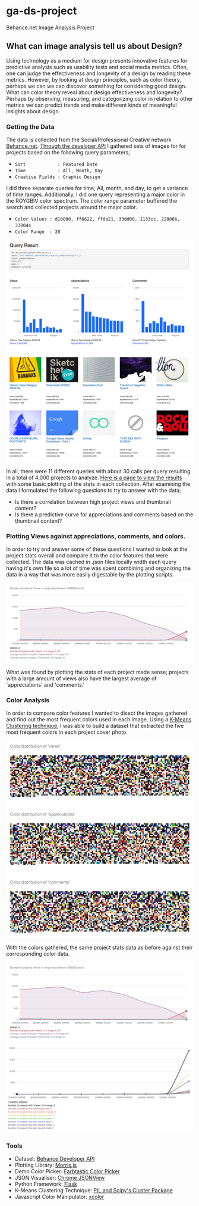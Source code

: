 ga-ds-project
=============

Behance.net Image Analysis Project

What can image analysis tell us about Design?
---------------------------------------------

Using technology as a medium for design presents innovative features for predictive analysis such as usability tests and social media metrics. Often, one can judge the effectiveness and longevity of a design by reading these metrics. However, by looking at design principles, such as color theory, perhaps we can we can discover something for considering good design. What can color theory reveal about design effectiveness and longevity? Perhaps by observing, measuring, and categorizing color in relation to other metrics we can predict trends and make different kinds of meaningful insights about design.

### Getting the Data

The data is collected from the Social/Professional Creative network [Behance.net][1]. [Through the developer API][2] I gathered sets of images for for projects based on the following query parameters;

* `Sort            : Featured Date`
* `Time            : All, Month, Day`
* `Creative Fields : Graphic Design`

I did three separate queries for time; All, month, and day, to get a variance of time ranges. Additionally, I did one query representing a major color in the ROYGBIV color spectrum. The color range parameter buffered the search and collected projects around the major color. 

* `Color Values : d10000, ff6622, ffda21, 33dd00, 1133cc, 220066, 330044`
* `Color Range  : 20`

![Results of the Query Analysis][queryresult]
![Thumbnail of Collected Projects][projects]

In all, there were 11 different queries with about 30 calls per query resulting in a total of 4,000 projects to analyze. [Here is a page to view the results][9] with some basic plotting of the stats in each collection. After examining the data I formulated the following questions to try to answer with the data;

* Is there a correlation between high project views and thumbnail content?
* Is there a predictive curve for appreciations and comments based on the thumbnail content?

### Plotting Views against appreciations, comments, and colors.

In order to try and answer some of these questions I wanted to look at the project stats overall and compare it to the color features that were collected. The data was cached in .json files locally width each query having it's own file so a lot of time was spent combining and organizing the data in a way that was more easily digestable by the plotting scripts.

![Project Stats Comparison][projectsbyviews]

What was found by plotting the stats of each project made sense; projects with a large amount of views also have the largest average of 'appreciations' and 'comments.'

### Color Analysis

In order to compare color features I wanted to disect the images gathered and find out the most frequent colors used in each image. Using a [K-Means Clustering technique][7], I was able to build a dataset that extracted the five most frequent colors in each project cover photo. 

![Color Distribution][colordistribution]

With the colors gathered, the same project stats data as before against their corresponding color data.

![Project Stats Comparison][projectsbyviews]
![Project Stats Comparison by Colors][projectsbycolors]

### Tools

* Dataset: [Behance Developer API][2]
* Plotting Library: [Morris.js][3]
* Demo Color Picker: [Farbtastic Color Picker][6]
* JSON Visualiser: [Chrome JSONView][5]
* Python Framework: [Flask][6]
* K-Means Clustering Technique: [PIL and Scipy's Cluster Package][7]
* Javascript Color Manipulator: [xcolor][4]

[1]: https://www.behance.net/                                                                      "Behance.net"
[2]: https://www.behance.net/dev                                                                   "Behance Developer API"
[3]: http://www.oesmith.co.uk/morris.js/index.html                                                 "Morris.js"
[4]: http://www.xarg.org/project/jquery-color-plugin-xcolor/                                       "jQuery color plugin xcolor"
[5]: https://chrome.google.com/webstore/detail/jsonview/chklaanhfefbnpoihckbnefhakgolnmc?hl=en     "Chrome JSONView"
[6]: http://flask.pocoo.org/                                                                       "Flask Python Framework"
[7]: http://stackoverflow.com/questions/3241929/python-find-dominant-most-common-color-in-an-image "Extracting Image Clusters Using PIL and Scipy's cluster package."
[8]: http://acko.net/blog/farbtastic-jquery-color-picker-plug-in/                                  "Farbtastic Color Picker"
[9]: http://expbehance.devonhirth.com/                                                             "Behance Data Collection Results"

[queryresult]: queryresult.png                   "Results of the Query Analysis"
[projects]: projects.png                         "Thumbnail of Collected Projects"
[projectcoloranalysis]: projectcoloranalysis.png "Project Color Analysis"
[projectsbycolors]: projectsbycolors.png         "Project Stats Comparison by Colors"
[projectsbyviews]: projectsbyviews.png           "Project Stats Comparison"
[colordistribution]: colordistribution.png       "Color Distribution"
